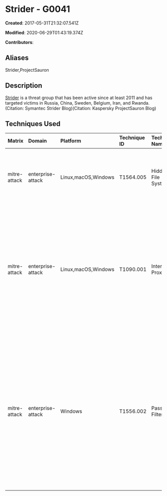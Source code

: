 # Strider - G0041

**Created**: 2017-05-31T21:32:07.541Z

**Modified**: 2020-06-29T01:43:19.374Z

**Contributors**: 

## Aliases

Strider,ProjectSauron

## Description

[Strider](https://attack.mitre.org/groups/G0041) is a threat group that has been active since at least 2011 and has targeted victims in Russia, China, Sweden, Belgium, Iran, and Rwanda.(Citation: Symantec Strider Blog)(Citation: Kaspersky ProjectSauron Blog)

## Techniques Used

|Matrix|Domain|Platform|Technique ID|Technique Name|Use|
| :---| :---| :---| :---| :---| :---|
|mitre-attack|enterprise-attack|Linux,macOS,Windows|T1564.005|Hidden File System|[Strider](https://attack.mitre.org/groups/G0041) has used a hidden file system that is stored as a file on disk.(Citation: Kaspersky ProjectSauron Full Report)|
|mitre-attack|enterprise-attack|Linux,macOS,Windows|T1090.001|Internal Proxy|[Strider](https://attack.mitre.org/groups/G0041) has used local servers with both local network and Internet access to act as internal proxy nodes to exfiltrate data from other parts of the network without direct Internet access.(Citation: Kaspersky ProjectSauron Blog)|
|mitre-attack|enterprise-attack|Windows|T1556.002|Password Filter DLL|[Strider](https://attack.mitre.org/groups/G0041) has registered its persistence module on domain controllers as a Windows LSA (Local System Authority) password filter to acquire credentials any time a domain, local user, or administrator logs in or changes a password.(Citation: Kaspersky ProjectSauron Full Report)|
